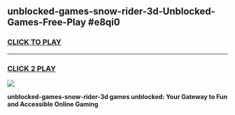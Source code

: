 
## unblocked-games-snow-rider-3d-Unblocked-Games-Free-Play #e8qi0
<h3>
<a href="https://us.freeplayer.one?title=unblocked-games-snow-rider-3d&ref=9M">CLICK TO PLAY</a></h3>
<hr>

<h3>
<a href="https://us.freeplayer.one?title=unblocked-games-snow-rider-3d&ref=9M">CLICK 2 PLAY</a>
  
</h3>

<a href="https://us.freeplayer.one?title=unblocked-games-snow-rider-3d&ref=9M"><img src="https://clearcache.store/games.png"></a>


**unblocked-games-snow-rider-3d games unblocked: Your Gateway to Fun and Accessible Online Gaming**
